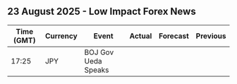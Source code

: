 ## 23 August 2025 - Low Impact Forex News

| Time (GMT) | Currency | Event | Actual | Forecast | Previous |
|------|----------|-------|--------|----------|----------|
| 17:25 | JPY | BOJ Gov Ueda Speaks |  |  |  |
